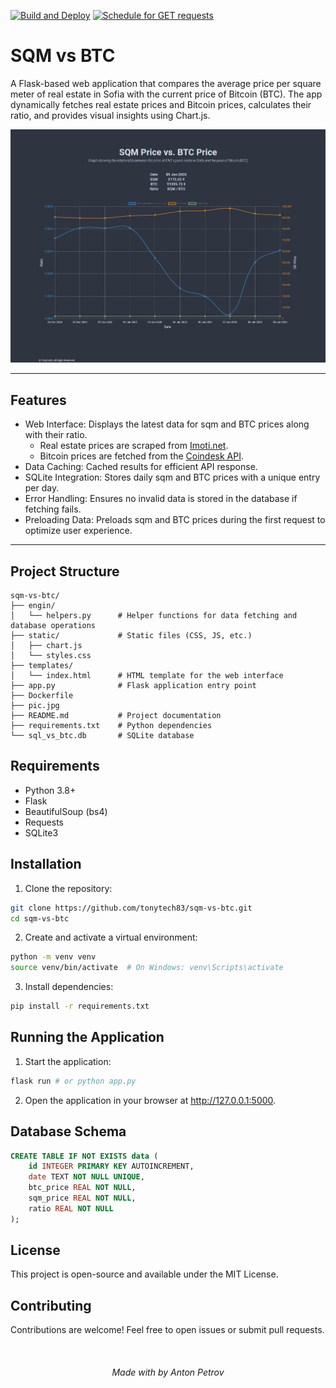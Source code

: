 [![Build and Deploy](https://github.com/tonytech83/sqm-vs-btc/actions/workflows/main.yml/badge.svg)](https://github.com/tonytech83/sqm-vs-btc/actions/workflows/main.yml)
[![Schedule for GET requests](https://github.com/tonytech83/sqm-vs-btc/actions/workflows/keep_it_alive.yml/badge.svg)](https://github.com/tonytech83/sqm-vs-btc/actions/workflows/keep_it_alive.yml)

# SQM vs BTC

A Flask-based web application that compares the average price per square meter of real estate in Sofia with the current price of Bitcoin (BTC). The app dynamically fetches real estate prices and Bitcoin prices, calculates their ratio, and provides visual insights using Chart.js.

<div align="center" display="flex">
    <img src="./pic.jpg" alt="app">
</div>

---

## Features

- Web Interface: Displays the latest data for sqm and BTC prices along with their ratio.
  - Real estate prices are scraped from [Imoti.net](https://www.imoti.net/bg/sredni-ceni).
  - Bitcoin prices are fetched from the [Coindesk API](https://www.coindesk.com/coindesk-api).
- Data Caching: Cached results for efficient API response.
- SQLite Integration: Stores daily sqm and BTC prices with a unique entry per day.
- Error Handling: Ensures no invalid data is stored in the database if fetching fails.
- Preloading Data: Preloads sqm and BTC prices during the first request to optimize user experience.

---

## Project Structure

```plain
sqm-vs-btc/
├── engin/
│   └── helpers.py      # Helper functions for data fetching and database operations
├── static/             # Static files (CSS, JS, etc.)
│   ├── chart.js
│   └── styles.css
├── templates/
│   └── index.html      # HTML template for the web interface
├── app.py              # Flask application entry point
├── Dockerfile
├── pic.jpg
├── README.md           # Project documentation
├── requirements.txt    # Python dependencies
└── sql_vs_btc.db       # SQLite database
```

## Requirements
- Python 3.8+
- Flask
- BeautifulSoup (bs4)
- Requests
- SQLite3

## Installation
1. Clone the repository:
```sh
git clone https://github.com/tonytech83/sqm-vs-btc.git
cd sqm-vs-btc
```
2. Create and activate a virtual environment:
```sh
python -m venv venv
source venv/bin/activate  # On Windows: venv\Scripts\activate
```
3. Install dependencies:
```sh
pip install -r requirements.txt
```
## Running the Application
1. Start the application:
```sh
flask run # or python app.py
```
2. Open the application in your browser at http://127.0.0.1:5000.

## Database Schema
```sql
CREATE TABLE IF NOT EXISTS data (
    id INTEGER PRIMARY KEY AUTOINCREMENT,
    date TEXT NOT NULL UNIQUE,
    btc_price REAL NOT NULL,
    sqm_price REAL NOT NULL,
    ratio REAL NOT NULL
);
```

## License

This project is open-source and available under the MIT License.

## Contributing

Contributions are welcome! Feel free to open issues or submit pull requests.

<br/>

<h6 align="center"> Made with by Anton Petrov </h6>
